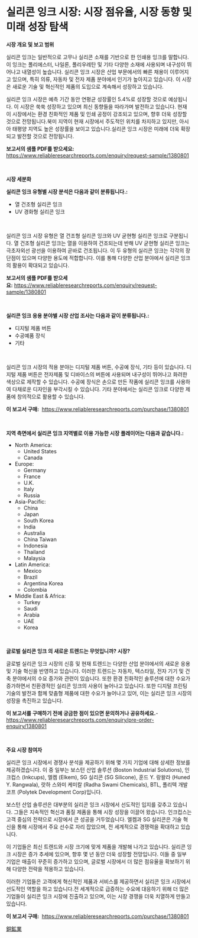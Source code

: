 <p><h1>실리콘 잉크 시장: 시장 점유율, 시장 동향 및 미래 성장 탐색</h1></p><p><strong>시장 개요 및 보고 범위</strong></p>
<p><p>실리콘 잉크는 일반적으로 고무나 실리콘 소재를 기반으로 한 인쇄용 잉크를 말합니다. 이 잉크는 폴리에스터, 나일론, 폴리우레탄 및 기타 다양한 소재에 사용되며 내구성이 뛰어나고 내열성이 높습니다. 실리콘 잉크 시장은 산업 부문에서의 빠른 채용이 이루어지고 있으며, 특히 의류, 자동차 및 전자 제품 분야에서 인기가 높아지고 있습니다. 이 시장은 새로운 기술 및 혁신적인 제품의 도입으로 계속해서 성장하고 있습니다.</p><p>실리콘 잉크 시장은 예측 기간 동안 연평균 성장률인 5.4%로 성장할 것으로 예상됩니다. 이 시장은 쑥쑥 성장하고 있으며 최신 동향들을 따라가며 발전하고 있습니다. 현재 이 시장에서는 환경 친화적인 제품 및 인쇄 공정이 강조되고 있으며, 향후 더욱 성장할 것으로 전망됩니다.북미 지역이 현재 시장에서 주도적인 위치를 차지하고 있지만, 아시아 태평양 지역도 높은 성장률을 보이고 있습니다.실리콘 잉크 시장은 미래에 더욱 확장되고 발전할 것으로 전망됩니다.</p></p>
<p><strong>보고서의 샘플 PDF를 받으세요:</strong> <a href="https://www.reliableresearchreports.com/enquiry/request-sample/1380801">https://www.reliableresearchreports.com/enquiry/request-sample/1380801</a></p>
<p>&nbsp;</p>
<p><strong>시장 세분화</strong></p>
<p><strong>실리콘 잉크 유형별 시장 분석은 다음과 같이 분류됩니다.:</strong></p>
<p><ul><li>열 건조형 실리콘 잉크</li><li>UV 경화형 실리콘 잉크</li></ul></p>
<p>&nbsp;</p>
<p><p>실리콘 잉크 시장 유형은 열 건조형 실리콘 잉크와 UV 굳현형 실리콘 잉크로 구분됩니다. 열 건조형 실리콘 잉크는 열을 이용하여 건조되는데 반해 UV 굳현형 실리콘 잉크는 극초자외선 광선을 이용하여 곧바로 건조됩니다. 이 두 유형의 실리콘 잉크는 각각의 장단점이 있으며 다양한 용도에 적합합니다. 이를 통해 다양한 산업 분야에서 실리콘 잉크의 활용이 확대되고 있습니다.</p></p>
<p><strong>보고서의 샘플 PDF를 받으세요:</strong>&nbsp;<a href="https://www.reliableresearchreports.com/enquiry/request-sample/1380801">https://www.reliableresearchreports.com/enquiry/request-sample/1380801</a></p>
<p>&nbsp;</p>
<p><strong> 실리콘 잉크 응용 분야별 시장 산업 조사는 다음과 같이 분류됩니다.:</strong></p>
<p><ul><li>디지털 제품 버튼</li><li>수공예품 장식</li><li>기타</li></ul></p>
<p>&nbsp;</p>
<p><p>실리콘 잉크 시장의 적용 분야는 디지털 제품 버튼, 수공예 장식, 기타 등이 있습니다. 디지털 제품 버튼은 전자제품 및 디바이스의 버튼에 사용되며 내구성이 뛰어나고 화려한 색상으로 제작할 수 있습니다. 수공예 장식은 손으로 만든 작품에 실리콘 잉크를 사용하여 다채로운 디자인을 부각시킬 수 있습니다. 기타 분야에서는 실리콘 잉크로 다양한 제품에 창의적으로 활용할 수 있습니다.</p></p>
<p><strong>이 보고서 구매:</strong>&nbsp; <a href="https://www.reliableresearchreports.com/purchase/1380801">https://www.reliableresearchreports.com/purchase/1380801</a></p>
<p>&nbsp;</p>
<p><strong>지역 측면에서 실리콘 잉크 지역별로 이용 가능한 시장 플레이어는 다음과 같습니다.:</strong></p>
<p><ul>
    <li>
        North America:
        <ul>
            <li>United States</li>
            <li>Canada</li>
        </ul>
    </li>
    <li>
        Europe:
        <ul>
            <li>Germany</li>
            <li>France</li>
            <li>U.K.</li>
            <li>Italy</li>
            <li>Russia</li>
        </ul>
    </li>
    <li>
        Asia-Pacific:
        <ul>
            <li>China</li>
            <li>Japan</li>
            <li>South Korea</li>
            <li>India</li>
            <li>Australia</li>
            <li>China Taiwan</li>
            <li>Indonesia</li>
            <li>Thailand</li>
            <li>Malaysia</li>
        </ul>
    </li>
    <li>
        Latin America:
        <ul>
            <li>Mexico</li>
            <li>Brazil</li>
            <li>Argentina Korea</li>
            <li>Colombia</li>
        </ul>
    </li>
    <li>
        Middle East & Africa:
        <ul>
            <li>Turkey</li>
            <li>Saudi</li>
            <li>Arabia</li>
            <li>UAE</li>
            <li>Korea</li>
        </ul>
    </li>
    </ul></p>
<p>&nbsp;</p>
<p><strong>글로벌 실리콘 잉크 의 새로운 트렌드는 무엇입니까? 시장?</strong></p>
<p><p>글로벌 실리콘 잉크 시장의 신흥 및 현재 트렌드는 다양한 산업 분야에서의 새로운 응용 및 기술 혁신을 반영하고 있습니다. 이러한 트렌드는 자동차, 텍스타일, 전자 기기 및 건축 분야에서의 수요 증가와 관련이 있습니다. 또한 환경 친화적인 솔루션에 대한 수요가 증가하면서 친환경적인 실리콘 잉크의 사용이 늘어나고 있습니다. 또한 디지털 프린팅 기술의 발전과 함께 맞춤형 제품에 대한 수요가 늘어나고 있어, 이는 실리콘 잉크 시장의 성장을 촉진하고 있습니다.</p></p>
<p><strong>이 보고서를 구매하기 전에 궁금한 점이 있으면 문의하거나 공유하세요.</strong>- <a href="https://www.reliableresearchreports.com/enquiry/pre-order-enquiry/1380801">https://www.reliableresearchreports.com/enquiry/pre-order-enquiry/1380801</a></p>
<p>&nbsp;</p>
<p><strong>주요 시장 참여자</strong></p>
<p><p>실리콘 잉크 시장에서 경쟁사 분석을 제공하기 위해 몇 가지 기업에 대해 상세한 정보를 제공하겠습니다. 이 중 일부는 보스턴 산업 솔루션 (Boston Industrial Solutions), 인크컵스 (Inkcups), 엘켐 (Elkem), SG 실리콘 (SG Silicone), 훈드 Y. 랑왈라 (Huned Y. Rangwala), 랏하 스와미 케미칼 (Radha Swami Chemicals), BTL, 폴리텍 개발 코프 (Polytek Development Corp)입니다.</p><p>보스턴 산업 솔루션은 대부분의 실리콘 잉크 시장에서 선도적인 입지를 갖추고 있습니다. 그들은 지속적인 혁신과 품질 제품을 통해 시장 성장을 이끌어 왔습니다. 인크컵스는 고객 중심의 전략으로 시장에서 큰 성공을 거두었습니다. 엘켐과 SG 실리콘은 기술 혁신을 통해 시장에서 주요 선수로 자리 잡았으며, 전 세계적으로 경쟁력을 확대하고 있습니다.</p><p>이 기업들은 최신 트렌드와 시장 크기에 맞게 제품을 개발해 나가고 있습니다. 실리콘 잉크 시장은 증가 추세에 있으며, 향후 몇 년 동안 더욱 성장할 전망입니다. 이들 중 일부 기업은 매출이 꾸준히 증가하고 있으며, 글로벌 시장에서 더 많은 점유율을 확보하기 위해 다양한 전략을 적용하고 있습니다.</p><p>이러한 기업들은 고객에게 혁신적인 제품과 서비스를 제공하면서 실리콘 잉크 시장에서 선도적인 역할을 하고 있습니다.전 세계적으로 급증하는 수요에 대응하기 위해 더 많은 기업들이 실리콘 잉크 시장에 진출하고 있으며, 이는 시장 경쟁을 더욱 치열하게 만들고 있습니다.</p></p>
<p><strong>이 보고서 구매:</strong>&nbsp;&nbsp;<a href="https://www.reliableresearchreports.com/purchase/1380801">https://www.reliableresearchreports.com/purchase/1380801</a></p>
<p><p><a href="https://github.com/Sophiaard2003/Market-Research-Report-List-1/blob/main/563849512943.md">銅鉱業</a></p></p>
